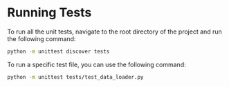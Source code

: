 # Running Tests

To run all the unit tests, navigate to the root directory of the project and run the following command:

```bash
python -m unittest discover tests
```

To run a specific test file, you can use the following command:

```bash
python -m unittest tests/test_data_loader.py
```
